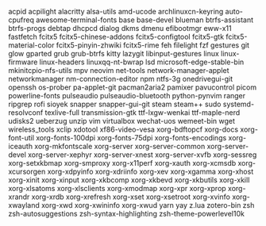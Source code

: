 acpid
acpilight
alacritty
alsa-utils
amd-ucode
archlinuxcn-keyring
auto-cpufreq
awesome-terminal-fonts
base
base-devel
blueman
btrfs-assistant
btrfs-progs
debtap
dhcpcd
dialog
dkms
dmenu
efibootmgr
eww-x11
fastfetch
fcitx5
fcitx5-chinese-addons
fcitx5-configtool
fcitx5-gtk
fcitx5-material-color
fcitx5-pinyin-zhwiki
fcitx5-rime
feh
filelight
fzf
gestures
git
glow
gparted
grub
grub-btrfs
kitty
lazygit
libinput-gestures
linux
linux-firmware
linux-headers
linuxqq-nt-bwrap
lsd
microsoft-edge-stable-bin
mkinitcpio-nfs-utils
mpv
neovim
net-tools
network-manager-applet
networkmanager
nm-connection-editor
npm
ntfs-3g
onedrivegui-git
openssh
os-prober
pa-applet-git
pacman2aria2
pamixer
pavucontrol
picom
powerline-fonts
pulseaudio
pulseaudio-bluetooth
python-pynvim
ranger
ripgrep
rofi
sioyek
snapper
snapper-gui-git
steam
steam++
sudo
systemd-resolvconf
texlive-full
transmission-gtk
ttf-lxgw-wenkai
ttf-maple-nerd
udisks2
ueberzug
unzip
vim
virtualbox
wechat-uos
wemeet-bin
wget
wireless_tools
xclip
xdotool
xf86-video-vesa
xorg-bdftopcf
xorg-docs
xorg-font-util
xorg-fonts-100dpi
xorg-fonts-75dpi
xorg-fonts-encodings
xorg-iceauth
xorg-mkfontscale
xorg-server
xorg-server-common
xorg-server-devel
xorg-server-xephyr
xorg-server-xnest
xorg-server-xvfb
xorg-sessreg
xorg-setxkbmap
xorg-smproxy
xorg-x11perf
xorg-xauth
xorg-xcmsdb
xorg-xcursorgen
xorg-xdpyinfo
xorg-xdriinfo
xorg-xev
xorg-xgamma
xorg-xhost
xorg-xinit
xorg-xinput
xorg-xkbcomp
xorg-xkbevd
xorg-xkbutils
xorg-xkill
xorg-xlsatoms
xorg-xlsclients
xorg-xmodmap
xorg-xpr
xorg-xprop
xorg-xrandr
xorg-xrdb
xorg-xrefresh
xorg-xset
xorg-xsetroot
xorg-xvinfo
xorg-xwayland
xorg-xwd
xorg-xwininfo
xorg-xwud
yarn
yay
z.lua
zotero-bin
zsh
zsh-autosuggestions
zsh-syntax-highlighting
zsh-theme-powerlevel10k
